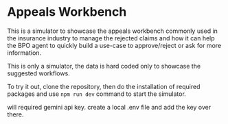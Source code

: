 # Appeals Workbench

This is a simulator to showcase the appeals workbench commonly used in the insurance industry to manage the rejected claims and how it can help the BPO agent to quickly build a use-case to approve/reject or ask for more information. 

This is only a simulator, the data is hard coded only to showcase the suggested workflows. 

To try it out, clone the repository, then do the installation of required packages and use ```npm run dev``` command to start the simulator. 

will required gemini api key. create a local .env file and add the key over there. 